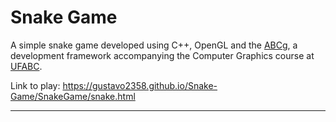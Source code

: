 Snake Game
======

A simple snake game developed using C++, OpenGL and the [ABCg](https://github.com/hbatagelo/abcg), a development framework accompanying the Computer Graphics course at [UFABC](https://www.ufabc.edu.br/).

Link to play: https://gustavo2358.github.io/Snake-Game/SnakeGame/snake.html

----




